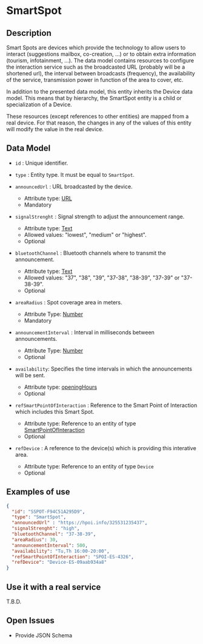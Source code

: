 # SmartSpot

## Description

Smart Spots are devices which provide the technology to allow users to interact (suggestions mailbox, co-creation, …) or to obtain extra information (tourism, infotainment, …). The data model contains resources to configure the interaction service such as the broadcasted URL (probably will be a shortened url), the interval between broadcasts (frequency), the availability of the service, transmission power in function of the area to cover, etc.

In addition to the presented data model, this entity inherits the Device data model. This means that by hierarchy, the SmartSpot entity is a child or specialization of a Device.

These resources (except references to other entities) are mapped from a real device. For that reason, the changes in any of the values of this entity will modify the value in the real device.

## Data Model

+ `id` : Unique identifier. 

+ `type` : Entity type. It must be equal to `SmartSpot`.

+ `announcedUrl` : URL broadcasted by the device.
    + Attribute type: [URL](https://schema.org/URL)
    + Mandatory    

+ `signalStrenght` : Signal strength to adjust the announcement range.
    + Attribute type: [Text](https://schema.org/Text)
    + Allowed values: "lowest", "medium" or "highest". 
    + Optional    

+ `bluetoothChannel` : Bluetooth channels where to transmit the announcement.
    + Attribute type: [Text](https://schema.org/Text)
    + Allowed values: "37", "38", "39", "37-38", "38-39", "37-39" or "37-38-39".
    + Optional  

+ `areaRadius` : Spot coverage area in meters.
    + Attribute Type: [Number](https://schema.org/Number)
    + Mandatory      

+ `announcementInterval` : Interval in milliseconds between announcements.
    + Attribute Type: [Number](https://schema.org/Number)
    + Optional     

+ `availability`: Specifies the time intervals in which the announcements will be sent.
    + Attribute type: [openingHours](https://schema.org/openingHours)
    + Optional 

+ `refSmartPointOfInteraction` : Reference to the Smart Point of Interaction which includes this Smart Spot.
    + Attribute type: Reference to an entity of type [SmartPointOfInteraction](https://github.com/Fiware/dataModels/blob/master/SmartPointOfInteraction/SmartPointOfInteraction/doc/spec.md)
    + Optional

+ `refDevice` : A reference to the device(s) which is providing this interative area.
    + Attribute type: Reference to an entity of type `Device`
    + Optional    

## Examples of use

```json
{
  "id": "SSPOT-F94C51A295D9",
  "type": "SmartSpot",
  "announcedUrl" : "https://hpoi.info/325531235437",
  "signalStrenght": "high",
  "bluetoothChannel": "37-38-39",
  "areaRadius": 30,
  "announcementInterval": 500,
  "availability": "Tu,Th 16:00-20:00",
  "refSmartPointOfInteraction": "SPOI-ES-4326",
  "refDevice": "Device-ES-09aab934a8"
}
```
    
## Use it with a real service

T.B.D.

## Open Issues

* Provide JSON Schema

